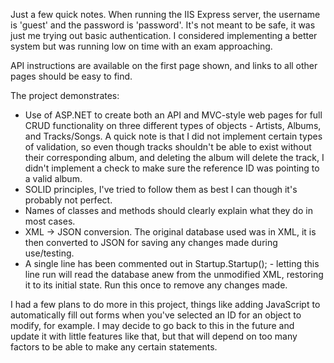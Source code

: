 Just a few quick notes.
When running the IIS Express server, the username is 'guest' and the password is 'password'.
It's not meant to be safe, it was just me trying out basic authentication.
I considered implementing a better system but was running low on time with an exam approaching.

API instructions are available on the first page shown, and links to all other pages should be easy to find.

The project demonstrates:
- Use of ASP.NET to create both an API and MVC-style web pages for full CRUD functionality on three different types of objects -  Artists, Albums, and Tracks/Songs.
A quick note is that I did not implement certain types of validation, so even though tracks shouldn't be able to exist without their corresponding album, and deleting the album will delete the track, I didn't implement a check to make sure the reference ID was pointing to a valid album.
- SOLID principles, I've tried to follow them as best I can though it's probably not perfect.
- Names of classes and methods should clearly explain what they do in most cases.
- XML -> JSON conversion. The original database used was in XML, it is then converted to JSON for saving any changes made during use/testing.
- A single line has been commented out in Startup.Startup(); - letting this line run will read the database anew from the unmodified XML, restoring it to its initial state. Run this once to remove any changes made.

I had a few plans to do more in this project, things like adding JavaScript to automatically fill out forms when you've selected an ID for an object to modify, for example.
I may decide to go back to this in the future and update it with little features like that, but that will depend on too many factors to be able to make any certain statements.
